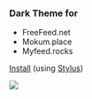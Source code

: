 ### Dark Theme for

- FreeFeed.net
- Mokum.place
- Myfeed.rocks

[Install](https://userstyles.org/styles/164845)
 (using [Stylus](https://add0n.com/stylus.html))

![](screenshot.jpg)
